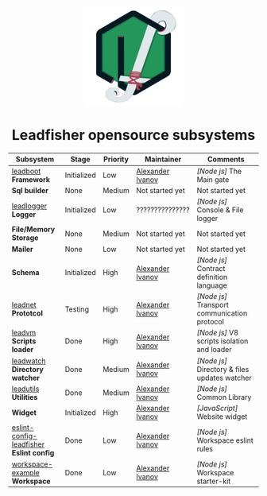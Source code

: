 <p align="center">
<img src="/profile/logo.png" height="200px" />
</p>

<h1 align="center"> Leadfisher opensource subsystems </h1>

| Subsystem                                                      | Stage       | Priority | Maintainer                     | Comments                                      |
| -------------------------------------------------------------- | ----------- | -------- | ------------------------------ | --------------------------------------------- |
| [leadboot][leadboot:git] <br/> **Framework**                   | Initialized | Low      | [Alexander Ivanov][sashapop10] | _[Node js]_ The Main gate                     |
| **Sql builder**                                                | None        | Medium   | Not started yet                | Not started yet                               |
| [leadlogger][leadlogger:git] <br/> **Logger**                  | Initialized | Low      | ???????????????                | _[Node js]_ Console & File logger             |
| **File/Memory Storage**                                        | None        | Medium   | Not started yet                | Not started yet                               |
| **Mailer**                                                     | None        | Low      | Not started yet                | Not started yet                               |
| **Schema**                                                     | Initialized | High     | [Alexander Ivanov][sashapop10] | _[Node js]_ Contract definition language      |
| [leadnet][leadnet:git] <br/> **Prototcol**                     | Testing     | High     | [Alexander Ivanov][sashapop10] | _[Node js]_ Transport communication protocol  |
| [leadvm][leadvm:git] <br/> **Scripts loader**                  | Done        | High     | [Alexander Ivanov][sashapop10] | _[Node js]_ V8 scripts isolation and loader   |
| [leadwatch][leadwatch:git] <br/> **Directory watcher**         | Done        | Medium   | [Alexander Ivanov][sashapop10] | _[Node js]_ Directory & files updates watcher |
| [leadutils][leadutils:git] <br/> **Utilities**                 | Done        | Medium   | [Alexander Ivanov][sashapop10] | _[Node js]_ Common Library                    |
| **Widget**                                                     | Initialized | High     | [Alexander Ivanov][sashapop10] | _[JavaScript]_ Website widget                 |
| [eslint-config-leadfisher][eslint:git] <br/> **Eslint config** | Done        | Low      | [Alexander Ivanov][sashapop10] | _[Node js]_ Workspace eslint rules            |
| [workspace-example][workspace:git] <br/> **Workspace**         | Done        | Low      | [Alexander Ivanov][sashapop10] | _[Node js]_ Workspace starter-kit             |

[sashapop10]: https://github.com/sashapop10

<!-- [maksim]: https://github.com/RedMoth-svg -->

<!-- [widget:git]: https://github.com/LeadFisherSolutions/widget -->
<!-- [leadschema:git]: https://github.com/LeadFisherSolutions/leadschema -->

[leadvm:git]: https://github.com/LeadFisherSolutions/leadvm
[leadnet:git]: https://github.com/LeadFisherSolutions/leadnet
[leadboot:git]: https://github.com/LeadFisherSolutions/leadboot
[leadwatch:git]: https://github.com/LeadFisherSolutions/leadwatch
[leadutils:git]: https://github.com/LeadFisherSolutions/leadutils
[leadlogger:git]: https://github.com/LeadFisherSolutions/leadlogger
[workspace:git]: https://github.com/LeadFisherSolutions/workspace-example
[eslint:git]: https://github.com/LeadFisherSolutions/eslint-config-leadfisher
